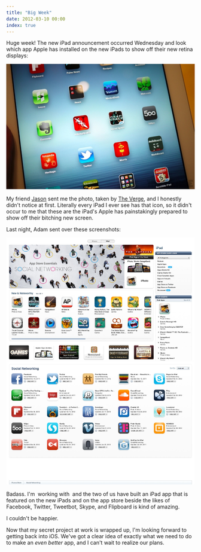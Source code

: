 ```yaml
---
title: "Big Week"
date: 2012-03-10 00:00
index: true
---
```


Huge week! The new iPad announcement occurred Wednesday and look which app Apple has installed on the new iPads to show off their new retina displays:

 ![](/img/import/blog/2012/03/big-week/9BEDB728D8304083801D9192F859378B.jpg)

My friend [Jason](http://nearthespeedoflight.com/)&nbsp;sent me the photo, taken by [The Verge](http://www.theverge.com/2012/3/7/2852352/new-ipad-hands-on-photos#3098162), and I honestly didn't notice at first. Literally every iPad I ever see has that icon, so it didn't occur to me that these are the iPad's Apple has painstakingly prepared to show off their bitching new screen.



Last night, Adam sent over these screenshots:

 ![](/img/import/blog/2012/03/big-week/AB029910707C44B28D1CD52C334527E9.jpg) ![](/img/import/blog/2012/03/big-week/AAAE5CAA4AC54EB483D44FCFE49F2EED.jpg)

Badass. I'm &nbsp;working with &nbsp;and the two of us have built an iPad app that is featured on the new iPads and on the app store beside the likes of Facebook, Twitter, Tweetbot, Skype, and Flipboard is kind of amazing.

I couldn't be happier.

Now that my secret project at work is wrapped up, I'm looking forward to getting back into iOS. We've got a clear idea of exactly what we need to do to make an _even better_&nbsp;app, and I can't wait to realize our plans.

<!-- more -->

